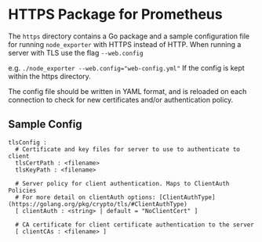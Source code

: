 # HTTPS Package for Prometheus

The `https` directory contains a Go package and a sample configuration file for running `node_exporter` with HTTPS instead of HTTP.
When running a server with TLS use the flag `--web.config`

e.g. `./node_exporter --web.config="web-config.yml"`
If the config is kept within the https directory.

The config file should be written in YAML format, and is reloaded on each connection to check for new certificates and/or authentication policy.

## Sample Config
```
tlsConfig :
  # Certificate and key files for server to use to authenticate to client
  tlsCertPath : <filename>
  tlsKeyPath : <filename>

  # Server policy for client authentication. Maps to ClientAuth Policies
  # For more detail on clientAuth options: [ClientAuthType](https://golang.org/pkg/crypto/tls/#ClientAuthType)
  [ clientAuth : <string> | default = "NoClientCert" ]

  # CA certificate for client certificate authentication to the server
  [ clientCAs : <filename> ]
```
